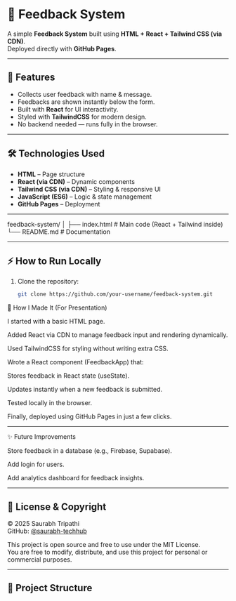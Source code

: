 # 📢 Feedback System  

A simple **Feedback System** built using **HTML + React + Tailwind CSS (via CDN)**.  
Deployed directly with **GitHub Pages**.  

---

## 🚀 Features
- Collects user feedback with name & message.  
- Feedbacks are shown instantly below the form.  
- Built with **React** for UI interactivity.  
- Styled with **TailwindCSS** for modern design.  
- No backend needed — runs fully in the browser.  

---

## 🛠️ Technologies Used
- **HTML** – Page structure  
- **React (via CDN)** – Dynamic components  
- **Tailwind CSS (via CDN)** – Styling & responsive UI  
- **JavaScript (ES6)** – Logic & state management  
- **GitHub Pages** – Deployment  

---

feedback-system/
│
├── index.html # Main code (React + Tailwind inside)
└── README.md # Documentation


---

## ⚡ How to Run Locally
1. Clone the repository:
   ```bash
   git clone https://github.com/your-username/feedback-system.git
🎤 How I Made It (For Presentation)

I started with a basic HTML page.

Added React via CDN to manage feedback input and rendering dynamically.

Used TailwindCSS for styling without writing extra CSS.

Wrote a React component (FeedbackApp) that:

Stores feedback in React state (useState).

Updates instantly when a new feedback is submitted.

Tested locally in the browser.

Finally, deployed using GitHub Pages in just a few clicks.



---


✨ Future Improvements

Store feedback in a database (e.g., Firebase, Supabase).

Add login for users.

Add analytics dashboard for feedback insights.


---

## 📄 License & Copyright

© 2025 Saurabh Tripathi  
GitHub: [@saurabh-techhub](https://github.com/saurabh-techhub)

This project is open source and free to use under the MIT License.  
You are free to modify, distribute, and use this project for personal or commercial purposes.

---



## 📂 Project Structure
